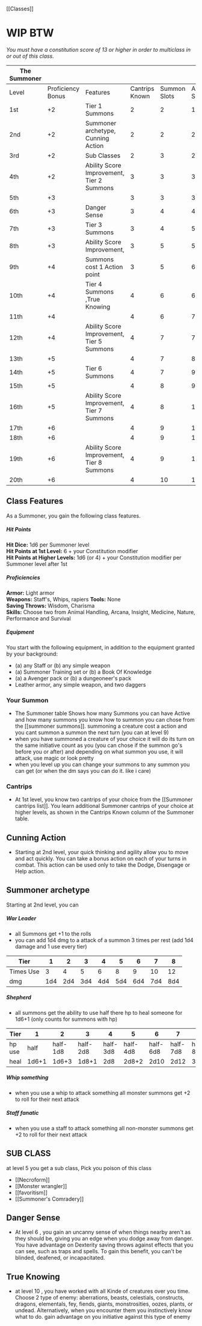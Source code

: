 [[Classes]]

# WIP BTW

_You must have a constitution score of 13 or higher in order to multiclass in or out of this class._

| The Summoner |                   |                                           |                |              |               |
| ------------ | ----------------- | ----------------------------------------- | -------------- | ------------ | ------------- |
| Level        | Proficiency Bonus | Features                                  | Cantrips Known | Summon Slots | Active Summon |
| 1st          | +2                | Tier 1 Summons                            | 2              | 2            | 1             |
| 2nd          | +2                | Summoner archetype, Cunning Action        | 2              | 2            | 2             |
| 3rd          | +2                | Sub Classes                               | 2              | 3            | 2             |
| 4th          | +2                | Ability Score Improvement, Tier 2 Summons | 3              | 3            | 3             |
| 5th          | +3                |                                           | 3              | 3            | 3             |
| 6th          | +3                | Danger Sense                              | 3              | 4            | 4             |
| 7th          | +3                | Tier 3 Summons                            | 3              | 4            | 5             |
| 8th          | +3                | Ability Score Improvement,                | 3              | 5            | 5             |
| 9th          | +4                | Summons cost 1 Action point               | 3              | 5            | 6             |
| 10th         | +4                | Tier 4 Summons ,True Knowing              | 4              | 6            | 6             |
| 11th         | +4                |                                           | 4              | 6            | 7             |
| 12th         | +4                | Ability Score Improvement, Tier 5 Summons | 4              | 7            | 7             |
| 13th         | +5                |                                           | 4              | 7            | 8             |
| 14th         | +5                | Tier 6 Summons                            | 4              | 7            | 9             |
| 15th         | +5                |                                           | 4              | 8            | 9             |
| 16th         | +5                | Ability Score Improvement, Tier 7 Summons | 4              | 8            | 10            |
| 17th         | +6                |                                           | 4              | 9            | 10            |
| 18th         | +6                |                                           | 4              | 9            | 11            |
| 19th         | +6                | Ability Score Improvement, Tier 8 Summons | 4              | 9            | 11            |
| 20th         | +6                |                                           | 4              | 10           | 12            |
## Class Features

As a Summoner, you gain the following class features.

##### Hit Points

**Hit Dice:** 1d6 per Summoner level  
**Hit Points at 1st Level:** 6 + your Constitution modifier  
**Hit Points at Higher Levels:** 1d6 (or 4) + your Constitution modifier per Summoner level after 1st

##### Proficiencies

**Armor:** Light armor  
**Weapons:** Staff's, Whips, rapiers
**Tools:** None  
**Saving Throws:** Wisdom, Charisma  
**Skills:** Choose two from Animal Handling, Arcana, Insight, Medicine, Nature, Performance and Survival

##### Equipment

You start with the following equipment, in addition to the equipment granted by your background:

- (a) any Staff or (b) any simple weapon
- (a) Summoner Training set or (b) a Book Of Knowledge 
- (a) a Avenger pack or (b) a dungeoneer's pack
- Leather armor, any simple weapon, and two daggers


### Your Summon

- The Summoner table Shows how many Summons you can have Active and how many summons you know how to summon you can chose from the [[summoner summons]]. summoning a creature cost a action and you cant summon a summon the next turn (you can at level 9)
- when you have summoned a creature of your choice it will do its turn on the same initiative count as you (you can chose if the summon go's before you or after) and depending on what summon you use, it will attack, use magic or look pretty  
- when you level up you can change your summons to any summon you can get (or when the dm says you can do it. like i care)

### Cantrips

- At 1st level, you know two cantrips of your choice from the [[Summoner cantrips list]]. You learn additional Summoner cantrips of your choice at higher levels, as shown in the Cantrips Known column of the Summoner table.


## Cunning Action 
- Starting at 2nd level, your quick thinking and agility allow you to move and act quickly. You can take a bonus action on each of your turns in combat. This action can be used only to take the Dodge, Disengage or Help action.
## Summoner archetype
Starting at 2nd level, you can 

##### War Leader
- all Summons get +1 to the rolls
- you can add 1d4 dmg to a attack of a summon 3 times per rest (add 1d4 damage and 1 use every tier)

| Tier      | 1   | 2   | 3   | 4   | 5   | 6   | 7   | 8   |
| --------- | --- | --- | --- | --- | --- | --- | --- | --- |
| Times Use | 3   | 4   | 5   | 6   | 8   | 9   | 10  | 12  |
| dmg       | 1d4 | 2d4 | 3d4 | 4d4 | 5d4 | 6d4 | 7d4 | 8d4 |

##### Shepherd
- all summons get the ability to use half there hp to heal someone for 1d6+1 (only counts for summons with hp)

| Tier   | 1     | 2        | 3        | 4        | 5        | 6        | 7        | 8        |
| ------ | ----- | -------- | -------- | -------- | -------- | -------- | -------- | -------- |
| hp use | half  | half-1d8 | half-2d8 | half-3d8 | half-4d8 | half-6d8 | half-7d8 | half-8d8 |
| heal   | 1d6+1 | 1d6+3    | 1d8+1    | 2d8      | 2d8+2    | 2d10     | 2d12     | 3d10     |

##### Whip something
- when you use a whip to attack something all monster summons get +2 to roll for their next attack
##### Staff fanatic
- when you use a staff to attack something all non-monster summons get +2 to roll for their next attack


## SUB CLASS
at level 5 you get a sub class, Pick you poison of this class

- [[Necroform]]
- [[Monster wrangler]]
- [[favoritism]]
- [[Summoner's Comradery]]

## Danger Sense

- At level 6 , you gain an uncanny sense of when things nearby aren't as they should be, giving you an edge when you dodge away from danger. You have advantage on Dexterity saving throws against effects that you can see, such as traps and spells. To gain this benefit, you can't be blinded, deafened, or incapacitated.

## True Knowing

- at level 10 , you have worked with all Kinde of creatures over you time. Choose 2 type of enemy: aberrations, beasts, celestials, constructs, dragons, elementals, fey, fiends, giants, monstrosities, oozes, plants, or undead. Alternatively, when you encounter them you instinctively know what to do. gain advantage on you initiative against this type of enemy